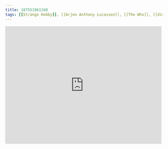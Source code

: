 ```yaml
---
title: 187551961160
tags: [[Strange Hobby]], [[Arjen Anthony Lucassen]], [[The Who]], [[divine inspiration]]
---
```

<iframe allow="accelerometer; autoplay; clipboard-write; encrypted-media; gyroscope; picture-in-picture" allowfullscreen="" frameborder="0" height="375" id="youtube_iframe" src="https://www.youtube.com/embed/agRsH5IlIKk?feature=oembed&amp;enablejsapi=1&amp;origin=https://safe.txmblr.com&amp;wmode=opaque" width="500"></iframe>